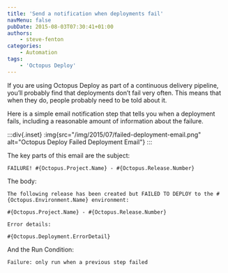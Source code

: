 ```yaml
---
title: 'Send a notification when deployments fail'
navMenu: false
pubDate: 2015-08-03T07:30:41+01:00
authors:
    - steve-fenton
categories:
    - Automation
tags:
    - 'Octopus Deploy'
---
```


If you are using Octopus Deploy as part of a continuous delivery pipeline, you’ll probably find that deployments don’t fail very often. This means that when they do, people probably need to be told about it.

Here is a simple email notification step that tells you when a deployment fails, including a reasonable amount of information about the failure.

:::div{.inset}
:img{src="/img/2015/07/failed-deployment-email.png" alt="Octopus Deploy Failed Deployment Email"}
:::

The key parts of this email are the subject:

```
FAILURE! #{Octopus.Project.Name} - #{Octopus.Release.Number}
```

The body:

```
The following release has been created but FAILED TO DEPLOY to the #{Octopus.Environment.Name} environment:

#{Octopus.Project.Name} - #{Octopus.Release.Number}

Error details:

#{Octopus.Deployment.ErrorDetail}
```

And the Run Condition:

```
Failure: only run when a previous step failed
```